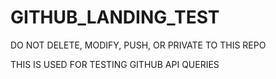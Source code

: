 # GITHUB_LANDING_TEST
DO NOT DELETE, MODIFY, PUSH, OR PRIVATE TO THIS REPO

THIS IS USED FOR TESTING GITHUB API QUERIES
